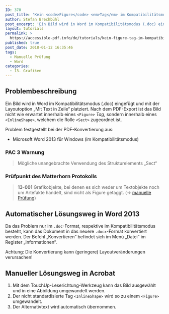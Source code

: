 ```yaml
---
ID: 370
post_title: 'Kein <code>Figure</code> <em>Tag</em> im Kompatibilitätsmodus'
author: Stefan Brechbühl
post_excerpt: 'Ein Bild wird in Word im Kompatibilitätsmodus (.doc) eingefügt und mit der Layoutoption „Mit Text in Zeile“ platziert. Nach dem PDF-Export ist das Bild nicht wie erwartet innerhalb eines &lt;Figure&gt;-Tags, sondern innerhalb eines &lt;InlineShape&gt;, welchem die Rolle &lt;Sect&gt; zugeordnet ist.'
layout: tutorials
permalink: >
  https://accessible-pdf.info/de/tutorials/kein-figure-tag-im-kompatibilitaetsmodus/
published: true
post_date: 2018-01-12 16:35:46
tags:
  - Manuelle Prüfung
  - Word
categories:
  - 13. Grafiken
---
```

## Problembeschreibung

Ein Bild wird in Word im Kompatibilitätsmodus (.doc) eingefügt und mit der Layoutoption „Mit Text in Zeile“ platziert. Nach dem PDF-Export ist das Bild nicht wie erwartet innerhalb eines `<Figure>` *Tag*, sondern innerhalb eines `<InlineShape>`, welchem die Rolle `<Sect>` zugeordnet ist.

Problem festgestellt bei der PDF-Konvertierung aus:

*   Microsoft Word 2013 für Windows (im Kompatibilitätsmodus)

### PAC 3 Warnung

> Mögliche unangebrachte Verwendung des Strukturelements „Sect“

### Prüfpunkt des Matterhorn Protokolls

> **13-001** Grafikobjekte, bei denen es sich weder um Textobjekte noch um Artefakte handelt, sind nicht als Figure getaggt. (→ [manuelle Prüfung][1])

## Automatischer Lösungsweg in Word 2013

Da das Problem nur im `.doc`-Format, respektive im Kompatibilitätsmodus besteht, kann das Dokument in das neuere `.docx`-Format konvertiert werden. Der Befehl „Konvertieren“ befindet sich im Menü „Datei“ im Register „Informationen“.

Achtung: Die Konvertierung kann (geringere) Layoutveränderungen verursachen!

## Manueller Lösungsweg in Acrobat

1.  Mit dem TouchUp-Leserichtung-Werkzeug kann das Bild ausgewählt und in eine Abbildung umgewandelt werden.
2.  Der nicht standardisierte Tag `<InlineShape>` wird so zu einem `<Figure>` umgewandelt.
3.  Der Alternativtext wird automatisch übernommen.

 [1]: https://accessible-pdf.info/de/glossar/#manuelle-pruefung